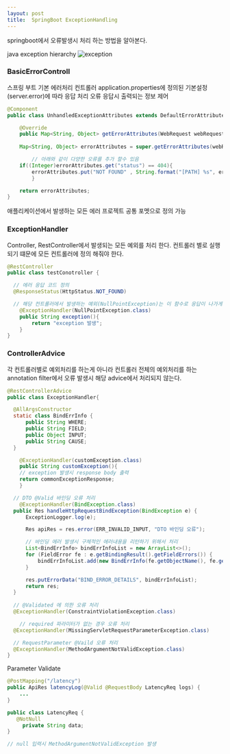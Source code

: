 ```yaml
---
layout: post
title:  SpringBoot ExceptionHandling 
---
```

springboot에서 오류발생시 처리 하는 방법을 알아본다.  

java exception hierarchy
<img class="img-fluid" src="https://www.google.com/imgres?imgurl=https%3A%2F%2Fdata-flair.training%2Fblogs%2Fwp-content%2Fuploads%2Fsites%2F2%2F2018%2F04%2Fhierarchy-of-java-exceptions.webp&imgrefurl=https%3A%2F%2Fdata-flair.training%2Fblogs%2Fjava-exception%2F&tbnid=DLbiv6my_V275M&vet=12ahUKEwiMraa3p7n5AhVTAKYKHRMNCMsQMygMegUIARDXAQ..i&docid=dkn4Sla2KcLwdM&w=1440&h=691&q=exception-hierarchy-in-java&ved=2ahUKEwiMraa3p7n5AhVTAKYKHRMNCMsQMygMegUIARDXAQ" alt="exception">

### BasicErrorControll

<p>스프링 부트 기본 에러처리 컨트롤러
application.properties에 정의된 기본설정(server.error)에 따라 응답 처리
오류 응답시 출력되는 정보 제어
</p>

```java
@Component
public class UnhandledExceptionAttributes extends DefaultErrorAttributes {

    @Override
    public Map<String, Object> getErrorAttributes(WebRequest webRequest, boolean includeStackTrace) {
	
    Map<String, Object> errorAttributes = super.getErrorAttributes(webRequest, includeStackTrace);

		// 아래와 같이 다양한 오류를 추가 할수 있음 
    if((Integer)errorAttributes.get("status") == 404){
	    errorAttributes.put("NOT FOUND" , String.format("[PATH] %s", errorAttributes.get("path")));
		}

    return errorAttributes;
} 
```

<p>애플리케이션에서 발생하는 모든 에러 프로젝트 공통 포멧으로 정의 가능</p>

### ExceptionHandler
<p>
Controller, RestController에서 발생되는 모든 예외를 처리 한다. 컨트롤러 별로 실행되기 떄문에 모든 컨트롤러에 정의 해줘야 한다.
</p>

```java
@RestController
public class testConotroller {

  // 에러 응답 코드 정의 
  @ResponseStatus(HttpStatus.NOT_FOUND)

  // 해당 컨트롤러에서 발생하는 예외(NullPointException)는 이 함수로 응답이 나가게 된다. 
	@ExceptionHandler(NullPointException.class)
	public String exception(){
		return "exception 발생";
	}
}
```

### ControllerAdvice
<p>
각 컨트롤러별로 예외처리를 하는게 아니라 컨트롤러 전체의 예외처리를 하는  annotation
filter에서 오류 발생시 해당 advice에서 처리되지 않는다.
</p>

```java
@RestControllerAdvice
public class ExceptionHandler{

  @AllArgsConstructor
  static class BindErrInfo {
      public String WHERE;
      public String FIELD;
      public Object INPUT;
      public String CAUSE;
  }

	@ExceptionHandler(customException.class)
	public String customException(){
    // exception 발생시 response body 출력 
    return commonExceptionResponse;
	}

  // DTO @Valid 바인딩 오류 처리 
	@ExceptionHandler(BindException.class)
  public Res handleHttpRequestBindException(BindException e) {
      ExceptionLogger.log(e);

      Res apiRes = res.error(ERR_INVALID_INPUT, "DTO 바인딩 오류");

      // 바인딩 에러 발생시 구체적인 에러내용을 리턴하기 위해서 처리 
      List<BindErrInfo> bindErrInfoList = new ArrayList<>();
      for (FieldError fe : e.getBindingResult().getFieldErrors()) {
          bindErrInfoList.add(new BindErrInfo(fe.getObjectName(), fe.getField(), fe.getRejectedValue(), fe.getDefaultMessage()));
      }

      res.putErrorData("BIND_ERROR_DETAILS", bindErrInfoList);
      return res;
  }
  
  // @Validated 에 의한 오류 처리
  @ExceptionHandler(ConstraintViolationException.class)

	// required 파라미터가 없는 경우 오류 처리
  @ExceptionHandler(MissingServletRequestParameterException.class)	

  // RequestParameter @Vaild 오류 처리
  @ExceptionHandler(MethodArgumentNotValidException.class)
} 

```

<p>Parameter Validate</p>

```java
@PostMapping("/latency")
public ApiRes latencyLog(@Valid @RequestBody LatencyReq logs) {
	... 
}

public class LatencyReq {
   @NotNull 
	 private String data;
} 

// null 입력시 MethodArgumentNotValidException 발생 

```
